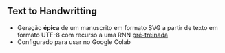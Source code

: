 ## Text to Handwritting

 - Geração **épica** de um manuscrito em formato SVG a partir de texto em formato UTF-8 com recurso a uma RNN [pré-treinada](https://github.com/sjvasquez/handwriting-synthesis)
 - Configurado para usar no Google Colab
